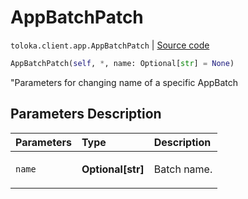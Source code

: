 # AppBatchPatch
`toloka.client.app.AppBatchPatch` | [Source code](https://github.com/Toloka/toloka-kit/blob/v1.0.2/src/client/app/__init__.py#L275)

```python
AppBatchPatch(self, *, name: Optional[str] = None)
```

"Parameters for changing name of a specific AppBatch

## Parameters Description

| Parameters | Type | Description |
| :----------| :----| :-----------|
`name`|**Optional\[str\]**|<p>Batch name.</p>
